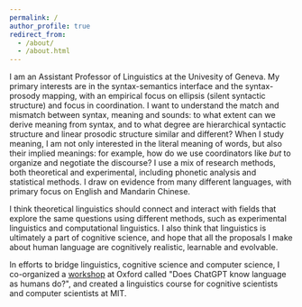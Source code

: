 ```yaml
---
permalink: /
author_profile: true
redirect_from: 
  - /about/
  - /about.html
---
```


I am an Assistant Professor of Linguistics at the Univesity of Geneva. My primary interests are in the syntax-semantics interface and the syntax-prosody mapping, with an empirical focus on ellipsis (silent syntactic structure) and focus in coordination. I want to understand the match and mismatch between syntax, meaning and sounds: to what extent can we derive meaning from syntax, and to what degree are hierarchical syntactic structure and linear prosodic structure similar and different? When I study meaning, I am not only interested in the literal meaning of words, but also their implied meanings: for example, how do we use coordinators like *but* to organize and negotiate the discourse? I use a mix of research methods, both theoretical and experimental, including phonetic analysis and statistical methods. I draw on evidence from many different languages, with primary focus on English and Mandarin Chinese.

I think theoretical linguistics should connect and interact with fields that explore the same questions using different methods, such as experimental linguistics and computational linguistics. I also think that linguistics is ultimately a part of cognitive science, and hope that all the proposals I make about human language are cognitively realistic, learnable and evolvable.

In efforts to bridge linguistics, cognitive science and computer science, I co-organized a [workshop](https://www.ling-phil.ox.ac.uk/workshop-nlp-and-linguistics) at Oxford called "Does ChatGPT know language as humans do?", and  created a linguistics course for cognitive scientists and computer scientists at MIT.  

[1]: https://complang.mit.edu/
[2]: http://lingphil.mit.edu/papers/dfwu/Knowledge%20of%20language%20and%20how%20it%20is%20put%20into%20use.pdf